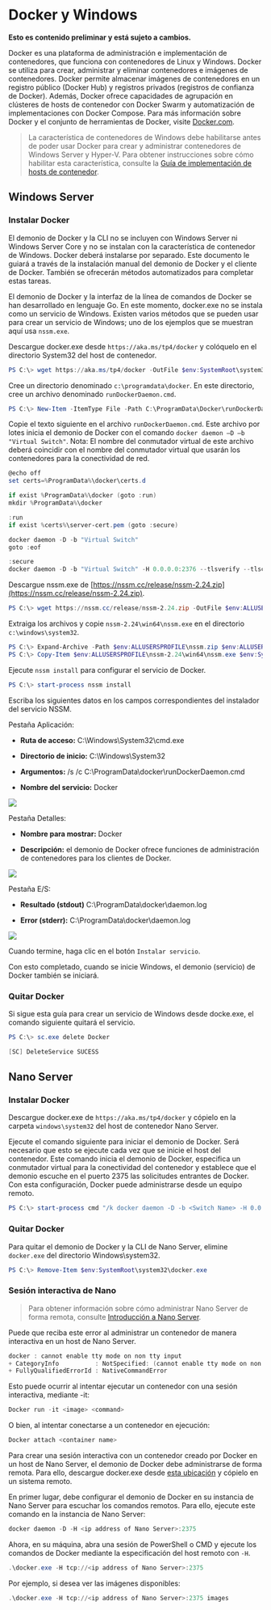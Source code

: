 # Docker y Windows

**Esto es contenido preliminar y está sujeto a cambios.**

Docker es una plataforma de administración e implementación de contenedores, que funciona con contenedores de Linux y Windows. Docker se utiliza para crear, administrar y eliminar contenedores e imágenes de contenedores. Docker permite almacenar imágenes de contenedores en un registro público (Docker Hub) y registros privados (registros de confianza de Docker). Además, Docker ofrece capacidades de agrupación en clústeres de hosts de contenedor con Docker Swarm y automatización de implementaciones con Docker Compose. Para más información sobre Docker y el conjunto de herramientas de Docker, visite [Docker.com](https://www.docker.com/).

> La característica de contenedores de Windows debe habilitarse antes de poder usar Docker para crear y administrar contenedores de Windows Server y Hyper-V. Para obtener instrucciones sobre cómo habilitar esta característica, consulte la [Guía de implementación de hosts de contenedor](./docker_windows.md).

## Windows Server

### Instalar Docker

El demonio de Docker y la CLI no se incluyen con Windows Server ni Windows Server Core y no se instalan con la característica de contenedor de Windows. Docker deberá instalarse por separado. Este documento le guiará a través de la instalación manual del demonio de Docker y el cliente de Docker. También se ofrecerán métodos automatizados para completar estas tareas.

El demonio de Docker y la interfaz de la línea de comandos de Docker se han desarrollado en lenguaje Go. En este momento, docker.exe no se instala como un servicio de Windows. Existen varios métodos que se pueden usar para crear un servicio de Windows; uno de los ejemplos que se muestran aquí usa `nssm.exe`.

Descargue docker.exe desde `https://aka.ms/tp4/docker` y colóquelo en el directorio System32 del host de contenedor.

```powershell
PS C:\> wget https://aka.ms/tp4/docker -OutFile $env:SystemRoot\system32\docker.exe
```

Cree un directorio denominado `c:\programdata\docker`. En este directorio, cree un archivo denominado `runDockerDaemon.cmd`.

```powershell
PS C:\> New-Item -ItemType File -Path C:\ProgramData\Docker\runDockerDaemon.cmd -Force
```

Copie el texto siguiente en el archivo `runDockerDaemon.cmd`. Este archivo por lotes inicia el demonio de Docker con el comando `docker daemon –D –b "Virtual Switch"`. Nota: El nombre del conmutador virtual de este archivo deberá coincidir con el nombre del conmutador virtual que usarán los contenedores para la conectividad de red.

```powershell
@echo off
set certs=%ProgramData%\docker\certs.d

if exist %ProgramData%\docker (goto :run)
mkdir %ProgramData%\docker

:run
if exist %certs%\server-cert.pem (goto :secure)

docker daemon -D -b "Virtual Switch"
goto :eof

:secure
docker daemon -D -b "Virtual Switch" -H 0.0.0.0:2376 --tlsverify --tlscacert=%certs%\ca.pem --tlscert=%certs%\server-cert.pem --tlskey=%certs%\server-key.pem
```
Descargue nssm.exe de [https://nssm.cc/release/nssm-2.24.zip](https://nssm.cc/release/nssm-2.24.zip).

```powershell
PS C:\> wget https://nssm.cc/release/nssm-2.24.zip -OutFile $env:ALLUSERSPROFILE\nssm.zip
```

Extraiga los archivos y copie `nssm-2.24\win64\nssm.exe` en el directorio `c:\windows\system32`.

```powershell
PS C:\> Expand-Archive -Path $env:ALLUSERSPROFILE\nssm.zip $env:ALLUSERSPROFILE
PS C:\> Copy-Item $env:ALLUSERSPROFILE\nssm-2.24\win64\nssm.exe $env:SystemRoot\system32
```
Ejecute `nssm install` para configurar el servicio de Docker.

```powershell
PS C:\> start-process nssm install
```

Escriba los siguientes datos en los campos correspondientes del instalador del servicio NSSM.

Pestaña Aplicación:

- **Ruta de acceso:** C:\Windows\System32\cmd.exe

- **Directorio de inicio:** C:\Windows\System32

- **Argumentos:** /s /c C:\ProgramData\docker\runDockerDaemon.cmd

- **Nombre del servicio:** Docker

![](media/nssm1.png)

Pestaña Detalles:

- **Nombre para mostrar:** Docker

- **Descripción:** el demonio de Docker ofrece funciones de administración de contenedores para los clientes de Docker.


![](media/nssm2.png)

Pestaña E/S:

- **Resultado (stdout)** C:\ProgramData\docker\daemon.log

- **Error (stderr):** C:\ProgramData\docker\daemon.log


![](media/nssm3.png)

Cuando termine, haga clic en el botón `Instalar servicio`.

Con esto completado, cuando se inicie Windows, el demonio (servicio) de Docker también se iniciará.

### Quitar Docker

Si sigue esta guía para crear un servicio de Windows desde docke.exe, el comando siguiente quitará el servicio.

```powershell
PS C:\> sc.exe delete Docker

[SC] DeleteService SUCESS
```

## Nano Server

### Instalar Docker

Descargue docker.exe de `https://aka.ms/tp4/docker` y cópielo en la carpeta `windows\system32` del host de contenedor Nano Server.

Ejecute el comando siguiente para iniciar el demonio de Docker. Será necesario que esto se ejecute cada vez que se inicie el host del contenedor. Este comando inicia el demonio de Docker, especifica un conmutador virtual para la conectividad del contenedor y establece que el demonio escuche en el puerto 2375 las solicitudes entrantes de Docker. Con esta configuración, Docker puede administrarse desde un equipo remoto.

```powershell
PS C:\> start-process cmd "/k docker daemon -D -b <Switch Name> -H 0.0.0.0:2375”
```

### Quitar Docker

Para quitar el demonio de Docker y la CLI de Nano Server, elimine `docker.exe` del directorio Windows\system32.

```powershell
PS C:\> Remove-Item $env:SystemRoot\system32\docker.exe
```

### Sesión interactiva de Nano

> Para obtener información sobre cómo administrar Nano Server de forma remota, consulte [Introducción a Nano Server](https://technet.microsoft.com/en-us/library/mt126167.aspx#bkmk_ManageRemote).

Puede que reciba este error al administrar un contenedor de manera interactiva en un host de Nano Server.

```powershell
docker : cannot enable tty mode on non tty input
+ CategoryInfo          : NotSpecified: (cannot enable tty mode on non tty input:String) [], RemoteException
+ FullyQualifiedErrorId : NativeCommandError 
```

Esto puede ocurrir al intentar ejecutar un contenedor con una sesión interactiva, mediante -it:

```powershell
Docker run -it <image> <command>
```
O bien, al intentar conectarse a un contenedor en ejecución:

```powershell
Docker attach <container name>
```

Para crear una sesión interactiva con un contenedor creado por Docker en un host de Nano Server, el demonio de Docker debe administrarse de forma remota. Para ello, descargue docker.exe desde [esta ubicación](https://aka.ms/ContainerTools) y cópielo en un sistema remoto.

En primer lugar, debe configurar el demonio de Docker en su instancia de Nano Server para escuchar los comandos remotos. Para ello, ejecute este comando en la instancia de Nano Server:

```powershell
docker daemon -D -H <ip address of Nano Server>:2375
```

Ahora, en su máquina, abra una sesión de PowerShell o CMD y ejecute los comandos de Docker mediante la especificación del host remoto con `-H`.

```powershell
.\docker.exe -H tcp://<ip address of Nano Server>:2375
```

Por ejemplo, si desea ver las imágenes disponibles:

```powershell
.\docker.exe -H tcp://<ip address of Nano Server>:2375 images
```




<!--HONumber=Jan16_HO3-->
